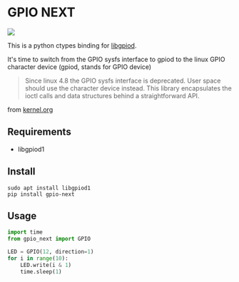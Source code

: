 GPIO NEXT
=========
[![](https://img.shields.io/pypi/v/gpio-next.svg)](https://pypi.org/project/gpio-next/)


This is a python ctypes binding for [libgpiod](https://git.kernel.org/pub/scm/libs/libgpiod/libgpiod.git/about/).

It's time to switch from the GPIO sysfs interface to gpiod to the linux GPIO character device (gpiod, stands for GPIO device)

>Since linux 4.8 the GPIO sysfs interface is deprecated. User space should use
the character device instead. This library encapsulates the ioctl calls and
data structures behind a straightforward API.

from [kernel.org](https://git.kernel.org/pub/scm/libs/libgpiod/libgpiod.git/about/)

## Requirements
+ libgpiod1

## Install
```
sudo apt install libgpiod1
pip install gpio-next
```


## Usage
```python
import time
from gpio_next import GPIO

LED = GPIO(12, direction=1)
for i in range(10):
    LED.write(i & 1)
    time.sleep(1)
```


